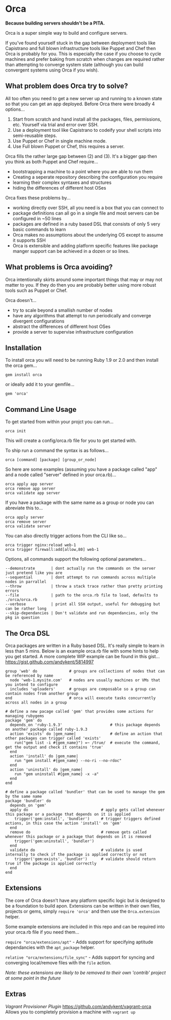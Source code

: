 Orca
====

**Because building servers shouldn't be a PITA.**

Orca is a super simple way to build and configure servers.

If you've found yourself stuck in the gap between deployment tools like Capistrano and full blown infrastructure tools like Puppet and Chef then Orca is probably for you. This is especially the case if you choose to cycle machines and prefer baking from scratch when changes are required rather than attempting to converge system state (although you can build convergent systems using Orca if you wish).


What problem does Orca try to solve?
------------------------------------

All too often you need to get a new server up and running to a known state so that you can get an app deployed. Before Orca there were broadly 4 options...

1. Start from scratch and hand install all the packages, files, permissions, etc. Yourself via trial and error over SSH.
2. Use a deployment tool like Capistrano to codeify your shell scripts into semi-reusable steps.
3. Use Puppet or Chef in single machine mode.
4. Use Full blown Puppet or Chef, this requires a server.

Orca fills the rather large gap between (2) and (3). It's a bigger gap then you think as both Puppet and Chef require...

- bootstrapping a machine to a point where you are able to run them
- Creating a seperate repository describing the configuration you require
- learning their complex syntaxes and structures
- hiding the differences of different host OSes

Orca fixes these problems by...

- working directly over SSH, all you need is a box that you can connect to
- package definitions can all go in a single file and most servers can be configured in ~50 lines
- packages are defined in a ruby based DSL that consists of only 5 very basic commands to learn
- Orca makes no assumptions about the underlying OS except to assume it supports SSH
- Orca is extensible and adding platform specific features like package manger support can be achieved in a dozen or so lines.


What problems is Orca avoiding?
-------------------------------

Orca intentionally skirts around some important things that may or may not matter to you. If they do then you are probably better using more robust tools such as Puppet or Chef.

Orca doesn't...

- try to scale beyond a smallish number of nodes
- have any algorithms that attempt to run periodically and converge divergent configurations
- abstract the differences of different host OSes
- provide a server to supervise infrastructure configuration


Installation
------------

To install orca you will need to be running Ruby 1.9 or 2.0 and then install the orca gem...

    gem install orca

or ideally add it to your gemfile...

    gem 'orca'


Command Line Usage
------------------

To get started from within your projct you can run...

    orca init

This will create a config/orca.rb file for you to get started with.

To ship run a command the syntax is as follows...

    orca [command] [package] [group_or_node]

So here are some examples (assuming you have a package called "app" and a node called "server" defined in your orca.rb)...

    orca apply app server
    orca remove app server
    orca validate app server

If you have a package with the same name as a group or node you can abreviate this to...

    orca apply server
    orca remove server
    orca validate server

You can also directly trigger actions from the CLI like so...

    orca trigger nginx:reload web-1
    orca trigger firewall:add[allow,80] web-1

Options, all commands support the following optional parameters...

    --demonstrate       | dont actually run the commands on the server just pretend like you are
    --sequential        | dont attempt to run commands across multiple nodes in parrallel
    --throw             | throw a stack trace rather than pretty printing errors
    --file              | path to the orca.rb file to load, defaults to ./orca/orca.rb
    --verbose           | print all SSH output, useful for debugging but can be rather long
    --skip-dependancies | Don't validate and run dependancies, only the pkg in question


The Orca DSL
------------

Orca packages are written in a Ruby based DSL. It's really simple to learn in less than 5 mins. Below is an example orca.rb file with some hints to help you get started. A more complete WIP example can be found in this gist... https://gist.github.com/andykent/5814997

    group 'web' do              # groups are collections of nodes that can be referenced by name
      node 'web-1.mysite.com'   # nodes are usually machines or VMs that you intend to configure
      includes 'uploaders'      # groups are composable so a group can contain nodes from another group
    end                         # orca will execute tasks concurrently across all nodes in a group

    # define a new pacage called 'gem' that provides some actions for managing rubygems
    package 'gem' do
      depends_on 'ruby-1.9.3'                     # this package depends on another package called ruby-1.9.3
      action 'exists' do |gem_name|               # define an action that other packages can trigger called 'exists'
        run("gem list -i #{gem_name}") =~ /true/  # execute the command, get the output and check it contains 'true'
      end
      action 'install' do |gem_name|
        run "gem install #{gem_name} --no-ri --no-rdoc"
      end
      action 'uninstall' do |gem_name|
        run "gem uninstall #{gem_name} -x -a"
      end
    end

    # define a package called 'bundler' that can be used to manage the gem by the same name
    package 'bundler' do
      depends_on 'gem'
      apply do                                # apply gets called whenever this package or a package that depends on it is applied
        trigger('gem:install', 'bundler')     # trigger triggers defined actions, in this case the action 'install' on 'gem'
      end
      remove do                               # remove gets called whenever this package or a package that depends on it is removed
        trigger('gem:uninstall', 'bundler')
      end
      validate do                             # validate is used internally to check if the package is applied correctly or not
        trigger('gem:exists', 'bundler')      # validate should return true if the package is applied correctly
      end
    end



Extensions
----------

The core of Orca doesn't have any platform specific logic but is designed to be a foundation to build apon. Extensions can be written in their own files, projects or gems, simply `require 'orca'` and then use the `Orca.extension` helper.

Some example extensions are included in this repo and can be required into your orca.rb file if you need them...

`require "orca/extensions/apt"` - Adds support for specifying aptitude dependancies with the `apt_package` helper.

`relative "orca/extensions/file_sync"` - Adds support for syncing and converging local/remove files with the `file` action.

*Note: these extensions are likely to be removed to their own 'contrib' project at some point in the future*

Extras
------

*Vagrant Provisioner Plugin*
https://github.com/andykent/vagrant-orca
Allows you to completely provision a machine with `vagrant up`

